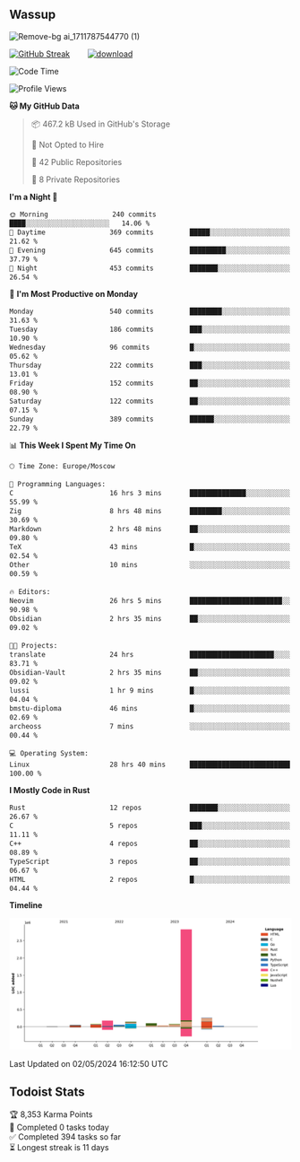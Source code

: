 ## Wassup

![Remove-bg ai_1711787544770 (1)](https://github.com/archeoss/archeoss/assets/68448737/e31def6e-524e-4c2b-930d-f672afbf4b77)

<!--
-->

[![GitHub Streak](http://github-readme-streak-stats.herokuapp.com?user=archeoss&theme=shades-of-purple&hide_border=true&date_format=j%20M%5B%20Y%5D)](https://git.io/streak-stats)&nbsp;&nbsp;&nbsp;&nbsp;&nbsp;&nbsp;&nbsp;&nbsp;[![download](https://user-images.githubusercontent.com/68448737/147796309-d8b65b1d-4dde-40d9-b03a-2b42aaa6cd43.jpeg)
](http://bmstu.ru/)

<!--START_SECTION:waka-->
![Code Time](http://img.shields.io/badge/Code%20Time-2%2C683%20hrs%2037%20mins-blue)

![Profile Views](http://img.shields.io/badge/Profile%20Views-1-blue)

**🐱 My GitHub Data** 

> 📦 467.2 kB Used in GitHub's Storage 
 > 
> 🚫 Not Opted to Hire
 > 
> 📜 42 Public Repositories 
 > 
> 🔑 8 Private Repositories 
 > 
**I'm a Night 🦉** 

```text
🌞 Morning                240 commits         ████░░░░░░░░░░░░░░░░░░░░░   14.06 % 
🌆 Daytime                369 commits         █████░░░░░░░░░░░░░░░░░░░░   21.62 % 
🌃 Evening                645 commits         █████████░░░░░░░░░░░░░░░░   37.79 % 
🌙 Night                  453 commits         ███████░░░░░░░░░░░░░░░░░░   26.54 % 
```
📅 **I'm Most Productive on Monday** 

```text
Monday                   540 commits         ████████░░░░░░░░░░░░░░░░░   31.63 % 
Tuesday                  186 commits         ███░░░░░░░░░░░░░░░░░░░░░░   10.90 % 
Wednesday                96 commits          █░░░░░░░░░░░░░░░░░░░░░░░░   05.62 % 
Thursday                 222 commits         ███░░░░░░░░░░░░░░░░░░░░░░   13.01 % 
Friday                   152 commits         ██░░░░░░░░░░░░░░░░░░░░░░░   08.90 % 
Saturday                 122 commits         ██░░░░░░░░░░░░░░░░░░░░░░░   07.15 % 
Sunday                   389 commits         ██████░░░░░░░░░░░░░░░░░░░   22.79 % 
```


📊 **This Week I Spent My Time On** 

```text
🕑︎ Time Zone: Europe/Moscow

💬 Programming Languages: 
C                        16 hrs 3 mins       ██████████████░░░░░░░░░░░   55.99 % 
Zig                      8 hrs 48 mins       ████████░░░░░░░░░░░░░░░░░   30.69 % 
Markdown                 2 hrs 48 mins       ██░░░░░░░░░░░░░░░░░░░░░░░   09.80 % 
TeX                      43 mins             █░░░░░░░░░░░░░░░░░░░░░░░░   02.54 % 
Other                    10 mins             ░░░░░░░░░░░░░░░░░░░░░░░░░   00.59 % 

🔥 Editors: 
Neovim                   26 hrs 5 mins       ███████████████████████░░   90.98 % 
Obsidian                 2 hrs 35 mins       ██░░░░░░░░░░░░░░░░░░░░░░░   09.02 % 

🐱‍💻 Projects: 
translate                24 hrs              █████████████████████░░░░   83.71 % 
Obsidian-Vault           2 hrs 35 mins       ██░░░░░░░░░░░░░░░░░░░░░░░   09.02 % 
lussi                    1 hr 9 mins         █░░░░░░░░░░░░░░░░░░░░░░░░   04.04 % 
bmstu-diploma            46 mins             █░░░░░░░░░░░░░░░░░░░░░░░░   02.69 % 
archeoss                 7 mins              ░░░░░░░░░░░░░░░░░░░░░░░░░   00.44 % 

💻 Operating System: 
Linux                    28 hrs 40 mins      █████████████████████████   100.00 % 
```

**I Mostly Code in Rust** 

```text
Rust                     12 repos            ███████░░░░░░░░░░░░░░░░░░   26.67 % 
C                        5 repos             ███░░░░░░░░░░░░░░░░░░░░░░   11.11 % 
C++                      4 repos             ██░░░░░░░░░░░░░░░░░░░░░░░   08.89 % 
TypeScript               3 repos             ██░░░░░░░░░░░░░░░░░░░░░░░   06.67 % 
HTML                     2 repos             █░░░░░░░░░░░░░░░░░░░░░░░░   04.44 % 
```



**Timeline**

![Lines of Code chart](https://raw.githubusercontent.com/archeoss/archeoss/master/assets/bar_graph.png)


 Last Updated on 02/05/2024 16:12:50 UTC
<!--END_SECTION:waka-->

## Todoist Stats

<!-- TODO-IST:START -->
🏆  8,353 Karma Points           
🌸  Completed 0 tasks today           
✅  Completed 394 tasks so far           
⏳  Longest streak is 11 days
<!-- TODO-IST:END -->
